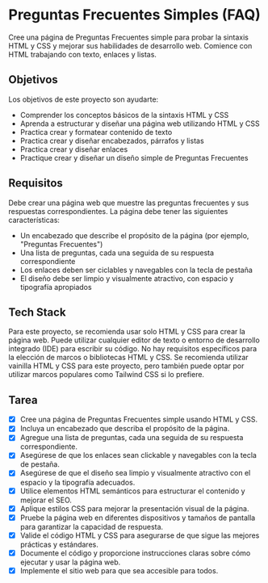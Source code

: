 # Preguntas Frecuentes Simples (FAQ)
Cree una página de Preguntas Frecuentes simple para probar la sintaxis HTML y CSS y mejorar sus habilidades de desarrollo web. Comience con HTML trabajando con texto, enlaces y listas.

## Objetivos
Los objetivos de este proyecto son ayudarte:

* Comprender los conceptos básicos de la sintaxis HTML y CSS
* Aprenda a estructurar y diseñar una página web utilizando HTML y CSS
* Practica crear y formatear contenido de texto
* Practica crear y diseñar encabezados, párrafos y listas
* Practica crear y diseñar enlaces
* Practique crear y diseñar un diseño simple de Preguntas Frecuentes

## Requisitos
Debe crear una página web que muestre las preguntas frecuentes y sus respuestas correspondientes. La página debe tener las siguientes características:

* Un encabezado que describe el propósito de la página (por ejemplo, "Preguntas Frecuentes")
* Una lista de preguntas, cada una seguida de su respuesta correspondiente
* Los enlaces deben ser ciclables y navegables con la tecla de pestaña
* El diseño debe ser limpio y visualmente atractivo, con espacio y tipografía apropiados

## Tech Stack
Para este proyecto, se recomienda usar solo HTML y CSS para crear la página web. Puede utilizar cualquier editor de texto o entorno de desarrollo integrado (IDE) para escribir su código. No hay requisitos específicos para la elección de marcos o bibliotecas HTML y CSS. Se recomienda utilizar vainilla HTML y CSS para este proyecto, pero también puede optar por utilizar marcos populares como Tailwind CSS si lo prefiere.

## Tarea

- [x] Cree una página de Preguntas Frecuentes simple usando HTML y CSS.
- [x] Incluya un encabezado que describa el propósito de la página.
- [x] Agregue una lista de preguntas, cada una seguida de su respuesta correspondiente.
- [x] Asegúrese de que los enlaces sean clickable y navegables con la tecla de pestaña.
- [x] Asegúrese de que el diseño sea limpio y visualmente atractivo con el espacio y la tipografía adecuados.
- [x] Utilice elementos HTML semánticos para estructurar el contenido y mejorar el SEO.
- [x] Aplique estilos CSS para mejorar la presentación visual de la página.
- [x] Pruebe la página web en diferentes dispositivos y tamaños de pantalla para garantizar la capacidad de respuesta.
- [x] Valide el código HTML y CSS para asegurarse de que sigue las mejores prácticas y estándares.
- [x] Documente el código y proporcione instrucciones claras sobre cómo ejecutar y usar la página web.
- [x] Implemente el sitio web para que sea accesible para todos.